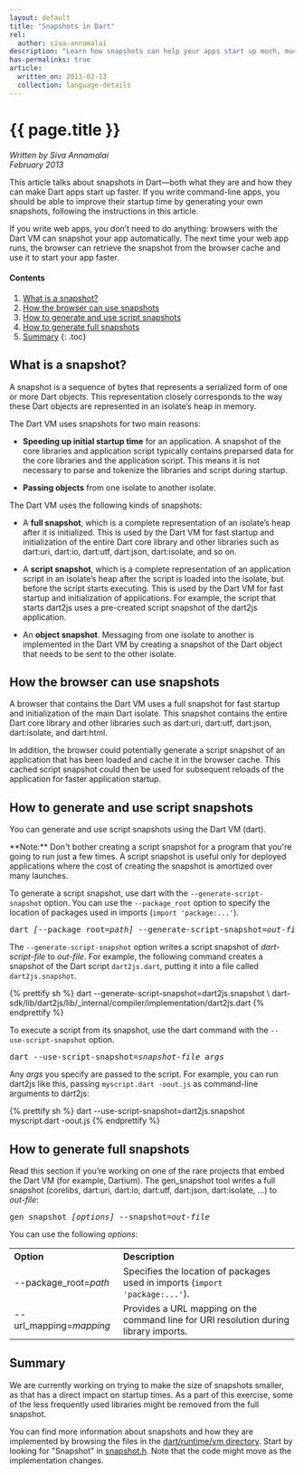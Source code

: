 ```yaml
---
layout: default
title: "Snapshots in Dart"
rel:
  author: siva-annamalai
description: "Learn how snapshots can help your apps start up much, much faster."
has-permalinks: true
article:
  written_on: 2013-02-13
  collection: language-details
---
```


# {{ page.title }}
<em>Written by Siva Annamalai <br />
<time pubdate date="2013-02-13">February 2013</time>
</em>

This article talks about snapshots in Dart—both
what they are and how they can make Dart apps start up faster.
If you write command-line apps,
you should be able to improve their startup time
by generating your own snapshots,
following the instructions in this article.

If you write web apps, you don’t need to do anything:
browsers with the Dart VM can snapshot your app automatically.
The next time your web app runs,
the browser can retrieve the snapshot from the browser cache
and use it to start your app faster.


#### Contents

1. [What is a snapshot?](#what-is-a-snapshot)
1. [How the browser can use snapshots](#how-the-browser-can-use-snapshots)
1. [How to generate and use script snapshots](#how-to-generate-and-use-script-snapshots)
1. [How to generate full snapshots](#how-to-generate-full-snapshots)
1. [Summary](#summary)
{: .toc}


## What is a snapshot?

A snapshot is a sequence of bytes
that represents a serialized form
of one or more Dart objects.
This representation closely corresponds to
the way these Dart objects are represented
in an isolate’s heap in memory.

The Dart VM uses snapshots for two main reasons:

* **Speeding up initial startup time**
  for an application.
  A snapshot of the core libraries and application script
  typically contains preparsed data for
  the core libraries and the application script.
  This means it is not necessary to parse and tokenize
  the libraries and script during startup.

* **Passing objects**
  from one isolate to another isolate.
 
The Dart VM uses the following kinds of snapshots:

* A **full snapshot**,
  which is a complete representation of
  an isolate’s heap after it is initialized.
  This is used by the Dart VM for
  fast startup and initialization of
  the entire Dart core library and other libraries
  such as dart:uri, dart:io, dart:utf, dart:json, dart:isolate, and so on.

* A **script snapshot**,
  which is a complete representation of
  an application script in an isolate’s heap
  after the script is loaded into the isolate,
  but before the script starts executing.
  This is used by the Dart VM for
  fast startup and initialization of applications.
  For example, the script that starts dart2js
  uses a pre-created script snapshot of the dart2js application.

* An **object snapshot**.
  Messaging from one isolate to another
  is implemented in the Dart VM by
  creating a snapshot of the Dart object
  that needs to be sent to the other isolate.


## How the browser can use snapshots

A browser that contains the Dart VM uses
a full snapshot for fast startup and initialization
of the main Dart isolate.
This snapshot contains the entire Dart core library and other libraries
such as dart:uri, dart:utf, dart:json, dart:isolate, and dart:html.

In addition, the browser could potentially generate
a script snapshot of an application that has been loaded
and cache it in the browser cache.
This cached script snapshot could then be used for
subsequent reloads of the application for faster application startup.


## How to generate and use script snapshots

You can generate and use script snapshots using the Dart VM (dart).

<aside class="alert alert-info" markdown="1">
**Note:**
Don't bother creating a script
snapshot for a program that you're going to run
just a few times.
A script snapshot is useful only for deployed applications
where the cost of creating the snapshot
is amortized over many launches.
</aside>

To generate a script snapshot,
use dart with the `--generate-script-snapshot` option.
You can use the `--package_root` option
to specify the location of packages used in imports
(`import 'package:...'`).

<pre>
dart <em>[</em>--package_root=<em>path]</em> --generate-script-snapshot=<em>out-file</em> <em>dart-script-file</em>
</pre>

The `--generate-script-snapshot` option writes
a script snapshot of _dart-script-file_ to _out-file_.
For example, the following command creates
a snapshot of the Dart script `dart2js.dart`,
putting it into a file called `dart2js.snapshot`.

{% prettify sh %}
dart --generate-script-snapshot=dart2js.snapshot \ 
    dart-sdk/lib/dart2js/lib/_internal/compiler/implementation/dart2js.dart
{% endprettify %}

To execute a script from its snapshot,
use the dart command with the `--use-script-snapshot` option.

<pre>
dart --use-script-snapshot=<em>snapshot-file</em> <em>args</em>
</pre>

Any _args_ you specify are passed to the script.
For example, you can run dart2js like this,
passing `myscript.dart -oout.js` as command-line arguments to dart2js:

{% prettify sh %}
dart --use-script-snapshot=dart2js.snapshot myscript.dart -oout.js
{% endprettify %}

## How to generate full snapshots

Read this section if you’re working on
one of the rare projects that embed the Dart VM (for example, Dartium).
The gen_snapshot tool writes a full snapshot
(corelibs, dart:uri, dart:io, dart:utf, dart:json, dart:isolate, ...)
to _out-file_:

<pre>
gen_snapshot <em>[options]</em> --snapshot=<em>out-file</em>
</pre>

You can use the following _options_:

<table class="table">
  <tr style="text-align:left">
    <th>Option</th> <th>Description</th>
  </tr>
  <tr>
    <td class="nowrap">
      --package_root=<em>path</em>
    </td>
    <td>
      Specifies the location of packages used in imports
      (<code>import 'package:...'</code>).</td>
  </tr>
  <tr>
    <td class="nowrap">
      --url_mapping=<em>mapping</em>
    </td>
    <td>
      Provides a URL mapping on the command line for URI resolution
      during library imports.</td>
  </tr>
</table>


## Summary

We are currently working on trying to make the size of snapshots smaller,
as that has a direct impact on startup times.
As a part of this exercise,
some of the less frequently used libraries
might be removed from the full snapshot.

You can find more information about snapshots
and how they are implemented by browsing the files in the
[dart/runtime/vm directory](http://code.google.com/p/dart/source/browse/#svn%2Fbranches%2Fbleeding_edge%2Fdart%2Fruntime%2Fvm).
Start by looking for "Snapshot" in
[snapshot.h](http://code.google.com/p/dart/source/browse/branches/bleeding_edge/dart/runtime/vm/snapshot.h).
Note that the code might move as the implementation changes.